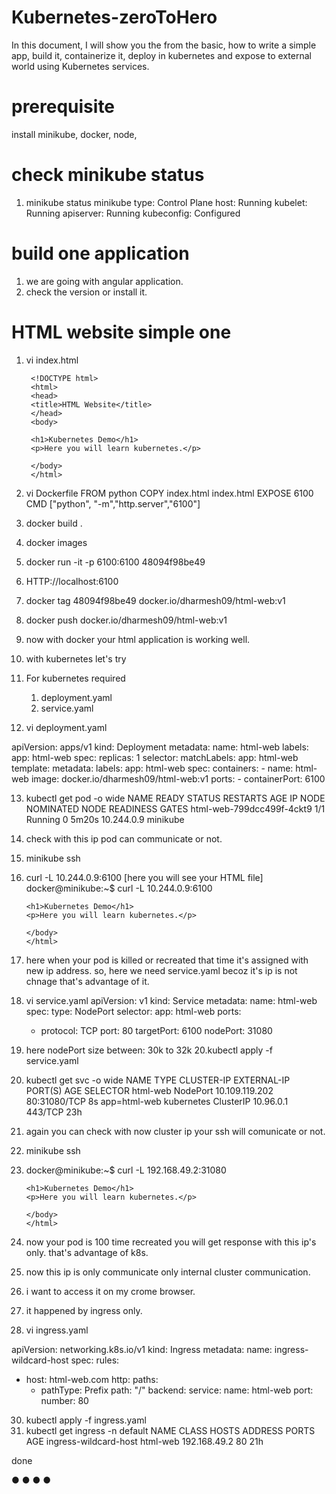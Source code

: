 # Kubernetes-zeroToHero
In this document, I will show you the from the basic, how to write a simple app, build it, containerize it, deploy in kubernetes and expose to external world using Kubernetes services.

# prerequisite
install minikube, docker, node,

# check minikube status
1. minikube status
    minikube
    type: Control Plane
    host: Running
    kubelet: Running
    apiserver: Running
    kubeconfig: Configured

# build one application
1. we are going with angular application.
2. check the version or install it.

# HTML website simple one

1. vi index.html
           
        <!DOCTYPE html>
        <html>
        <head>
        <title>HTML Website</title>
        </head>
        <body>
        
        <h1>Kubernetes Demo</h1>
        <p>Here you will learn kubernetes.</p>
        
        </body>
        </html>

2. vi Dockerfile
FROM python
COPY index.html index.html
EXPOSE 6100
CMD ["python", "-m","http.server","6100"]

3. docker build .
4. docker images
5. docker run -it -p 6100:6100  48094f98be49
6. HTTP://localhost:6100
7. docker tag 48094f98be49 docker.io/dharmesh09/html-web:v1
8. docker push docker.io/dharmesh09/html-web:v1
9. now with docker your html application is working well.
10. with kubernetes let's try
11. For kubernetes required
    1. deployment.yaml
    2. service.yaml
12. vi deployment.yaml

apiVersion: apps/v1
kind: Deployment
metadata:
  name: html-web
  labels:
    app: html-web
spec:
  replicas: 1
  selector:
    matchLabels:
      app: html-web
  template:
    metadata:
      labels:
        app: html-web
    spec:
      containers:
      - name: html-web
        image: docker.io/dharmesh09/html-web:v1
        ports:
        - containerPort: 6100

13. kubectl get pod -o wide
NAME                            READY   STATUS    RESTARTS       AGE     IP           NODE       NOMINATED NODE   READINESS GATES
html-web-799dcc499f-4ckt9       1/1     Running   0              5m20s   10.244.0.9   minikube   <none>           <none>

14. check with this ip pod can communicate or not.
15. minikube ssh 
16. curl -L 10.244.0.9:6100 [here you will see your HTML file]
docker@minikube:~$ curl -L 10.244.0.9:6100
        <!DOCTYPE html>
        <html>
        <head>
        <title>HTML Website</title>
        </head>
        <body>
        
        <h1>Kubernetes Demo</h1>
        <p>Here you will learn kubernetes.</p>
        
        </body>
        </html>

17. here when your pod is killed or recreated that time it's assigned with new ip address. so, here we need service.yaml becoz it's ip is not chnage that's advantage of it.
18. vi service.yaml
apiVersion: v1
kind: Service
metadata:
  name: html-web
spec:
  type: NodePort
  selector:
    app: html-web
  ports:
    - protocol: TCP
      port: 80
      targetPort: 6100
      nodePort: 31080

19. here nodePort size between: 30k to 32k
20.kubectl apply -f service.yaml
21.  kubectl get svc -o wide
NAME           TYPE        CLUSTER-IP       EXTERNAL-IP   PORT(S)        AGE   SELECTOR
html-web       NodePort    10.109.119.202   <none>        80:31080/TCP   8s    app=html-web
kubernetes     ClusterIP   10.96.0.1        <none>        443/TCP        23h   <none>

22. again you can check with now cluster ip your ssh will comunicate or not.
23. minikube ssh
24. docker@minikube:~$ curl -L 192.168.49.2:31080
        <!DOCTYPE html>
        <html>
        <head>
        <title>HTML Website</title>
        </head>
        <body>
        
        <h1>Kubernetes Demo</h1>
        <p>Here you will learn kubernetes.</p>
        
        </body>
        </html>

25. now your pod is 100 time recreated you will get response with this ip's only. that's advantage of k8s.
26. now this ip is only communicate only internal cluster communication.
27. i want to access it on my crome browser.
28. it happened by ingress only.
29. vi ingress.yaml

apiVersion: networking.k8s.io/v1
kind: Ingress
metadata:
  name: ingress-wildcard-host
spec:
  rules:
  - host: html-web.com
    http:
      paths:
      - pathType: Prefix
        path: "/"
        backend:
          service:
            name: html-web
            port:
              number: 80


30. kubectl apply -f ingress.yaml
31. kubectl get ingress -n default
NAME                    CLASS    HOSTS      ADDRESS        PORTS   AGE
ingress-wildcard-host   <none>   html-web   192.168.49.2   80      21h

done




●
● 
● 
● 
